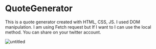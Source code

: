# QuoteGenerator
This is a quote generator created with HTML, CSS, JS. I used DOM manipulation. I am using Fetch request but If I want to I can use the local method. You can share on your twitter account.


![untitled](https://user-images.githubusercontent.com/38165351/158075694-5656512c-a9a2-4d3e-9e87-a9126f7f0979.GIF)
